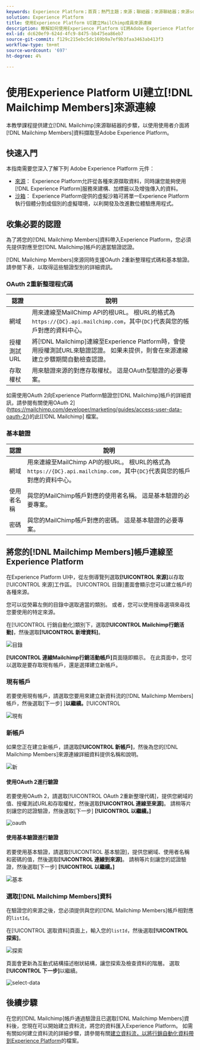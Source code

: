 ```yaml
---
keywords: Experience Platform；首頁；熱門主題；來源；聯結器；來源聯結器；來源sdk；sdk；SDK
solution: Experience Platform
title: 使用Experience Platform UI建立MailChimp成員來源連線
description: 瞭解如何使用Experience Platform UI將Adobe Experience Platform連線至MailChimp會員。
exl-id: dc620ef9-624d-4fc9-8475-bb475ea86eb7
source-git-commit: f129c215ebc5dc169b9a7ef9b3faa3463ab413f3
workflow-type: tm+mt
source-wordcount: '697'
ht-degree: 4%

---
```


# 使用Experience Platform UI建立[!DNL Mailchimp Members]來源連線

本教學課程提供建立[!DNL Mailchimp]來源聯結器的步驟，以使用使用者介面將[!DNL Mailchimp Members]資料擷取至Adobe Experience Platform。

## 快速入門

本指南需要您深入了解下列 Adobe Experience Platform 元件：

* [來源](../../../../home.md)： Experience Platform允許從各種來源擷取資料，同時讓您能夠使用[!DNL Experience Platform]服務來建構、加標籤以及增強傳入的資料。
* [沙箱](../../../../../sandboxes/home.md)： Experience Platform提供的虛擬沙箱可將單一Experience Platform執行個體分割成個別的虛擬環境，以利開發及改進數位體驗應用程式。

## 收集必要的認證

為了將您的[!DNL Mailchimp Members]資料帶入Experience Platform，您必須先提供對應至您[!DNL Mailchimp]帳戶的適當驗證認證。

[!DNL Mailchimp Members]來源同時支援OAuth 2重新整理程式碼和基本驗證。 請參閱下表，以取得這些驗證型別的詳細資訊。

### OAuth 2重新整理程式碼

| 認證 | 說明 |
| --- | --- |
| 網域 | 用來連線至MailChimp API的根URL。 根URL的格式為`https://{DC}.api.mailchimp.com`，其中`{DC}`代表與您的帳戶對應的資料中心。 |
| 授權測試URL | 將[!DNL Mailchimp]連線至Experience Platform時，會使用授權測試URL來驗證認證。 如果未提供，則會在來源連線建立步驟期間自動檢查認證。 |
| 存取權杖 | 用來驗證來源的對應存取權杖。 這是OAuth型驗證的必要專案。 |

如需使用OAuth 2向Experience Platform驗證您[!DNL Mailchimp]帳戶的詳細資訊，請參閱有關使用OAuth 2](https://mailchimp.com/developer/marketing/guides/access-user-data-oauth-2/)的此[[!DNL Mailchimp] 檔案。

### 基本驗證

| 認證 | 說明 |
| --- | --- |
| 網域 | 用來連線至MailChimp API的根URL。 根URL的格式為`https://{DC}.api.mailchimp.com`，其中`{DC}`代表與您的帳戶對應的資料中心。 |
| 使用者名稱 | 與您的MailChimp帳戶對應的使用者名稱。 這是基本驗證的必要專案。 |
| 密碼 | 與您的MailChimp帳戶對應的密碼。 這是基本驗證的必要專案。 |

## 將您的[!DNL Mailchimp Members]帳戶連線至Experience Platform

在Experience Platform UI中，從左側導覽列選取&#x200B;**[!UICONTROL 來源]**&#x200B;以存取[!UICONTROL 來源]工作區。 [!UICONTROL 目錄]畫面會顯示您可以建立帳戶的各種來源。

您可以從熒幕左側的目錄中選取適當的類別。 或者，您可以使用搜尋選項來尋找您要使用的特定來源。

在[!UICONTROL 行銷自動化]類別下，選取&#x200B;**[!UICONTROL Mailchimp行銷活動]**，然後選取&#x200B;**[!UICONTROL 新增資料]**。

![目錄](../../../../images/tutorials/create/mailchimp-members/catalog.png)

**[!UICONTROL 連線Mailchimp行銷活動帳戶]**&#x200B;頁面隨即顯示。 在此頁面中，您可以選取是要存取現有帳戶，還是選擇建立新帳戶。

### 現有帳戶

若要使用現有帳戶，請選取您要用來建立新資料流的[!DNL Mailchimp Members]帳戶，然後選取[下一步] ]**以繼續。**[!UICONTROL 

![現有](../../../../images/tutorials/create/mailchimp-members/existing.png)

### 新帳戶

如果您正在建立新帳戶，請選取&#x200B;**[!UICONTROL 新帳戶]**，然後為您的[!DNL Mailchimp Members]來源連線詳細資料提供名稱和說明。

![新](../../../../images/tutorials/create/mailchimp-members/new.png)


#### 使用OAuth 2進行驗證

若要使用OAuth 2，請選取[!UICONTROL OAuth 2重新整理代碼]，提供您網域的值、授權測試URL和存取權杖，然後選取&#x200B;**[!UICONTROL 連線至來源]**。 請稍等片刻讓您的認證驗證，然後選取[下一步] **[!UICONTROL 以繼續。]**

![oauth](../../../../images/tutorials/create/mailchimp-members/oauth.png)

#### 使用基本驗證進行驗證

若要使用基本驗證，請選取[!UICONTROL 基本驗證]，提供您網域、使用者名稱和密碼的值，然後選取&#x200B;**[!UICONTROL 連線到來源]**。 請稍等片刻讓您的認證驗證，然後選取[下一步] **[!UICONTROL 以繼續。]**

![基本](../../../../images/tutorials/create/mailchimp-members/basic.png)

### 選取[!DNL Mailchimp Members]資料

在驗證您的來源之後，您必須提供與您的[!DNL Mailchimp Members]帳戶相對應的`listId`。

在[!UICONTROL 選取資料]頁面上，輸入您的`listId`，然後選取&#x200B;**[!UICONTROL 探索]**。

![探索](../../../../images/tutorials/create/mailchimp-members/explore.png)

頁面會更新為互動式結構描述樹狀結構，讓您探索及檢查資料的階層。 選取&#x200B;**[!UICONTROL 下一步]**&#x200B;以繼續。

![select-data](../../../../images/tutorials/create/mailchimp-members/select-data.png)

## 後續步驟

在您的[!DNL Mailchimp]帳戶通過驗證且已選取[!DNL Mailchimp Members]資料後，您現在可以開始建立資料流，將您的資料匯入Experience Platform。 如需有關如何建立資料流的詳細步驟，請參閱有關[建立資料流，以將行銷自動化資料帶到Experience Platform](../../dataflow/marketing-automation.md)的檔案。
